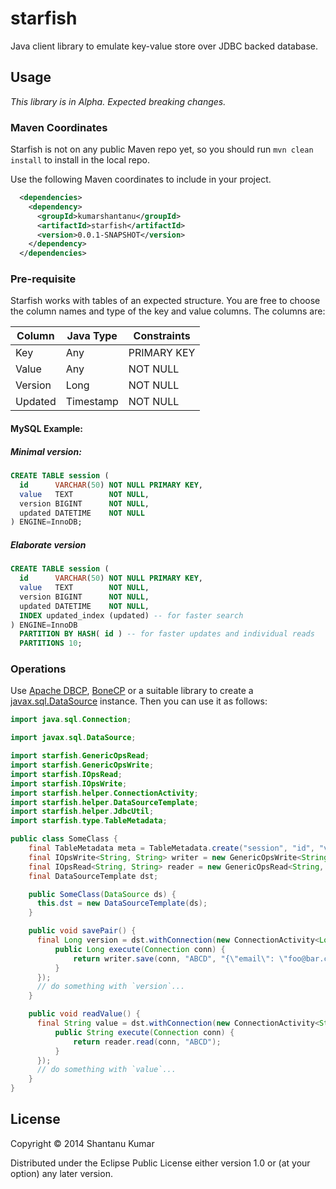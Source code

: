 # starfish

Java client library to emulate key-value store over JDBC backed database.

## Usage

_This library is in Alpha. Expected breaking changes._

### Maven Coordinates

Starfish is not on any public Maven repo yet, so you should run `mvn clean install` to install in the local repo.

Use the following Maven coordinates to include in your project.

```xml
  <dependencies>
    <dependency>
      <groupId>kumarshantanu</groupId>
      <artifactId>starfish</artifactId>
      <version>0.0.1-SNAPSHOT</version>
    </dependency>
  </dependencies>

```

### Pre-requisite

Starfish works with tables of an expected structure. You are free to choose the column names and type of the key and
value columns. The columns are:

| Column  | Java Type | Constraints |
|---------|-----------|-------------|
| Key     |    Any    | PRIMARY KEY |
| Value   |    Any    | NOT NULL    |
| Version |    Long   | NOT NULL    |
| Updated | Timestamp | NOT NULL    |

#### MySQL Example:

##### Minimal version:

```sql
CREATE TABLE session (
  id      VARCHAR(50) NOT NULL PRIMARY KEY,
  value   TEXT        NOT NULL,
  version BIGINT      NOT NULL,
  updated DATETIME    NOT NULL
) ENGINE=InnoDB;
```

##### Elaborate version

```sql
CREATE TABLE session (
  id      VARCHAR(50) NOT NULL PRIMARY KEY,
  value   TEXT        NOT NULL,
  version BIGINT      NOT NULL,
  updated DATETIME    NOT NULL,
  INDEX updated_index (updated) -- for faster search
) ENGINE=InnoDB
  PARTITION BY HASH( id ) -- for faster updates and individual reads
  PARTITIONS 10;
```

### Operations

Use [Apache DBCP](http://commons.apache.org/proper/commons-dbcp/), [BoneCP](http://jolbox.com/) or a suitable library
to create a [javax.sql.DataSource](http://docs.oracle.com/javase/7/docs/api/javax/sql/DataSource.html) instance. Then
you can use it as follows:

```java
import java.sql.Connection;

import javax.sql.DataSource;

import starfish.GenericOpsRead;
import starfish.GenericOpsWrite;
import starfish.IOpsRead;
import starfish.IOpsWrite;
import starfish.helper.ConnectionActivity;
import starfish.helper.DataSourceTemplate;
import starfish.helper.JdbcUtil;
import starfish.type.TableMetadata;

public class SomeClass {
    final TableMetadata meta = TableMetadata.create("session", "id", "value", "version", "updated");
    final IOpsWrite<String, String> writer = new GenericOpsWrite<String, String>(meta);
    final IOpsRead<String, String> reader = new GenericOpsRead<String, String>(meta, String.class, String.class);
    final DataSourceTemplate dst;

    public SomeClass(DataSource ds) {
      this.dst = new DataSourceTemplate(ds);
    }

    public void savePair() {
      final Long version = dst.withConnection(new ConnectionActivity<Long>() {
          public Long execute(Connection conn) {
              return writer.save(conn, "ABCD", "{\"email\": \"foo@bar.com\", \"age\": 29}");
          }
      });
      // do something with `version`...
    }

    public void readValue() {
      final String value = dst.withConnection(new ConnectionActivity<String>() {
          public String execute(Connection conn) {
              return reader.read(conn, "ABCD");
          }
      });
      // do something with `value`...
    }
}
```

## License

Copyright © 2014 Shantanu Kumar

Distributed under the Eclipse Public License either version 1.0 or (at
your option) any later version.
